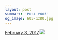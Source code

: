 ```yaml
---
layout: post
summary: 'Post #605'
og_image: 605-1280.jpg
---
```


<p>
  <time><a href="/605">February 3, 2017</a></time>
  <a href="/605"><img src="{{ site.assets_url }}/605-640.jpg" srcset="{{ site.assets_url }}/605-320.jpg 320w, {{ site.assets_url }}/605-640.jpg 640w, {{ site.assets_url }}/605-960.jpg 960w, {{ site.assets_url }}/605-1280.jpg 1280w" sizes="(min-width: 700px) 50vw, calc(100vw - 2rem)" /></a>
</p>
